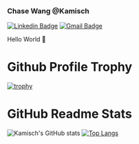 ### Chase Wang @Kamisch
[![Linkedin Badge](https://img.shields.io/badge/-LinkedIn-blue?style=flat-square&logo=Linkedin&logoColor=white&link=https://www.linkedin.com/in/chase-chengtao-wang/)](https://www.linkedin.com/in/chase-chengtao-wang/)
[![Gmail Badge](https://img.shields.io/badge/-Gmail-d14836?style=flat-square&logo=Gmail&logoColor=white&link=mailto:chasewyt@gmail.com)](mailto:chasewyt@gmail.com)

Hello World 👋
# Github Profile Trophy

[![trophy](https://github-profile-trophy.vercel.app/?username=kamisch&theme=dracula&row=1)](https://github.com/ryo-ma/github-profile-trophy)  

# GitHub Readme Stats

![Kamisch's GitHub stats](https://github-readme-stats.vercel.app/api?username=kamisch&count_private=true&show_icons=true&line_height=20&bg_color=282a36) [![Top Langs](https://github-readme-stats.vercel.app/api/top-langs/?username=kamisch&langs_count=6%hide=HLSL&layout=compact)](https://github.com/kamisch)


